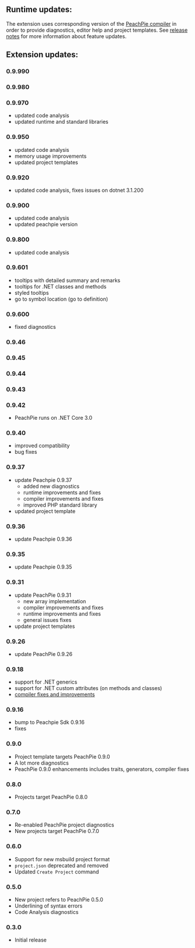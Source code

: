 ## Runtime updates:

The extension uses corresponding version of the [PeachPie compiler](https://www.peachpie.io/) in order to provide diagnostics, editor help and project templates. See [release notes](https://github.com/peachpiecompiler/peachpie/releases) for more information about feature updates.

## Extension updates:

### 0.9.990

### 0.9.980

### 0.9.970

- updated code analysis
- updated runtime and standard libraries

### 0.9.950

- updated code analysis
- memory usage improvements
- updated project templates

### 0.9.920

- updated code analysis, fixes issues on dotnet 3.1.200

### 0.9.900

- updated code analysis
- updated peachpie version

### 0.9.800

- updated code analysis

### 0.9.601

- tooltips with detailed summary and remarks
- tooltips for .NET classes and methods
- styled tooltips
- go to symbol location (go to definition)

### 0.9.600

- fixed diagnostics

### 0.9.46
### 0.9.45
### 0.9.44
### 0.9.43
### 0.9.42

- PeachPie runs on .NET Core 3.0

### 0.9.40

- improved compatibility
- bug fixes

### 0.9.37

- update Peachpie 0.9.37
  - added new diagnostics
  - runtime improvements and fixes
  - compiler improvements and fixes
  - improved PHP standard library
- updated project template

### 0.9.36

- update Peachpie 0.9.36

### 0.9.35

- update Peachpie 0.9.35

### 0.9.31

- update PeachPie 0.9.31
  - new array implementation
  - compiler improvements and fixes
  - runtime improvements and fixes
  - general issues fixes
- update project templates

### 0.9.26

- update PeachPie 0.9.26

### 0.9.18
- support for .NET generics
- support for .NET custom attributes (on methods and classes)
- [compiler fixes and improvements](https://github.com/peachpiecompiler/peachpie/releases/tag/v0.9.18)

### 0.9.16
- bump to Peachpie Sdk 0.9.16
- fixes

### 0.9.0
- Project template targets PeachPie 0.9.0
- A lot more diagnostics
- PeachPie 0.9.0 enhancements includes traits, generators, compiler fixes

### 0.8.0
- Projects target PeachPie 0.8.0

### 0.7.0
- Re-enabled PeachPie project diagnostics
- New projects target PeachPie 0.7.0

### 0.6.0
- Support for new msbuild project format
- `project.json` deprecated and removed
- Updated `Create Project` command

### 0.5.0

- New project refers to PeachPie 0.5.0
- Underlining of syntax errors
- Code Analysis diagnostics

### 0.3.0

- Initial release
